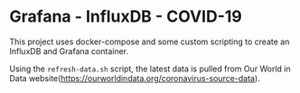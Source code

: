 # Grafana - InfluxDB - COVID-19

This project uses docker-compose and some custom scripting to create an InfluxDB and Grafana container.

Using the `refresh-data.sh` script, the latest data is pulled from Our World in Data website(https://ourworldindata.org/coronavirus-source-data).
